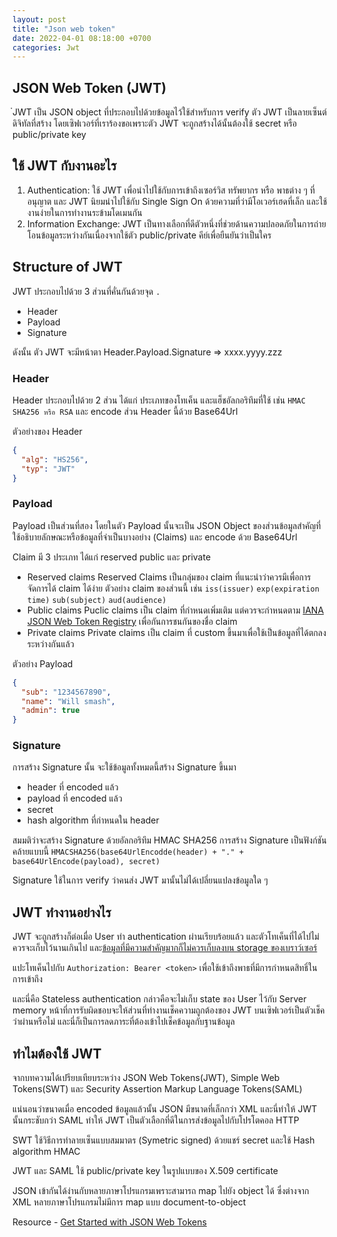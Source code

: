```yaml
---
layout: post
title: "Json web token"
date: 2022-04-01 08:18:00 +0700
categories: Jwt
---
```


## JSON Web Token (JWT)

๋JWT เป็น JSON object ที่ประกอบไปด้วยข้อมูลไว้ใช้สำหรับการ verify ตัว JWT เป็นลายเซ็นต์ดิจิทัลที่สร้าง
โดยเซิฟเวอร์ที่เราร้องขอเพราะตัว JWT จะถูกสร้างได้นั้นต้องใช้ secret หรือ public/private key

## ใช้ JWT กับงานอะไร

1. Authentication: ใช้ JWT เพื่อนำไปใช้กับการเข้าถึงเซอร์วิส ทรัพยากร หรือ พาธต่าง ๆ ที่อนุญาต และ JWT นิยมนำไปใช้กับ Single Sign On ด้วยความที่ว่ามีโอเวอร์เฮดที่เล็ก และใช้งานง่ายในการทำงานระข้ามโดเมนกัน
2. Information Exchange: JWT เป็นทางเลือกที่ดีตัวหนึ่งที่ช่วยด้านความปลอดภัยในการถ่ายโอนข้อมูลระหว่างกันเนื่องจากใช้ตัว public/private คีย์เพื่อยืนยันว่าเป็นใคร

## Structure of JWT

JWT ประกอบไปด้วย 3 ส่วนที่คั่นกันด้วยจุด `.`

- Header
- Payload
- Signature

ดังนั้น ตัว JWT จะมีหน้าตา Header.Payload.Signature => xxxx.yyyy.zzz

### Header

Header ประกอบไปด้วย 2 ส่วน ได้แก่ ประเภทของโทเค็น และแฮ็ชอัลกอริทึมที่ใช้ เช่น `HMAC SHA256 หรือ RSA` และ encode ส่วน Header นี้ด้วย Base64Url

ตัวอย่างของ Header

```json
{
  "alg": "HS256",
  "typ": "JWT"
}
```

### Payload

Payload เป็นส่วนที่สอง โดยในตัว Payload นั้นจะเป็น JSON Object ของส่วนข้อมูลสำคัญที่ใช้อธิบายลักษณะหรือข้อมูลที่จำเป็นบางอย่าง (Claims) และ encode ด้วย Base64Url

Claim มี 3 ประเภท ได้แก่ reserved public และ private

- Reserved claims
  Reserved Claims เป็นกลุ่มของ claim ที่แนะนำว่าควรมีเพื่อการจัดการได้ claim ได้ง่าย ตัวอย่าง claim ของส่วนนี้ เช่น `iss(issuer)` `exp(expiration time)` `sub(subject)` `aud(audience)`
- Public claims
  Puclic claims เป็น claim ที่กำหนดเพิ่มเติม แต่ควรจะกำหนดตาม [IANA JSON Web Token Registry](https://www.iana.org/assignments/jwt/jwt.xhtml) เพื่อกันการชนกันของชื่อ claim
- Private claims
  Private claims เป็น claim ที่ custom ขึ้นมาเพื่อใช้เป็นข้อมูลที่ได้ตกลงระหว่างกันแล้ว

ตัวอย่าง Payload

```json
{
  "sub": "1234567890",
  "name": "Will smash",
  "admin": true
}
```

### Signature

การสร้าง Signature นั้น จะใช้ข้อมูลทั้งหมดนี้สร้าง Signature ขึ้นมา

- header ที่ encoded แล้ว
- payload ที่ encoded แล้ว
- secret
- hash algorithm ที่กำหนดใน header

สมมติว่าจะสร้าง Signature ด้วยอัลกอริทึม HMAC SHA256 การสร้าง Signature เป็นฟังก์ชันคล้ายแบบนี้ `HMACSHA256(base64UrlEncodde(header) + "." + base64UrlEncode(payload), secret)`

Signature ใช้ในการ verify ว่าคนส่ง JWT มานั้นไม่ได้เปลี่ยนแปลงข้อมูลใด ๆ

## JWT ทำงานอย่างไร

JWT จะถูกสร้างก็ต่อเมื่อ User ทำ authentication ผ่านเรียบร้อยแล้ว และตัวโทเค็นที่ได้ไปไม่ควรจะเก็บไว้นานเกินไป และ[ข้อมูลที่มีความสำคัญมากก็ไม่ควรเก็บลงบน storage ของเบราว์เซอร์](https://cheatsheetseries.owasp.org/cheatsheets/HTML5_Security_Cheat_Sheet.html#local-storage)

แปะโทเค็นไปกับ `Authorization: Bearer <token>` เพื่อใช้เข้าถึงพาธที่มีการกำหนดสิทธิ์ในการเข้าถึง

และนี่คือ Stateless authentication กล่าวคือจะไม่เก็บ state ของ User ไว้กับ Server memory หน้าที่การรับผิดชอบจะให้ส่วนที่ทำงานเช็คความถูกต้องของ JWT บนเซิฟเวอร์เป็นตัวเช็คว่าผ่านหรือไม่ และนี่ก็เป็นการลดภาระที่ต้องเข้าไปเช็คข้อมูลกับฐานข้อมูล

## ทำไมต้องใช้ JWT

จากบทความได้เปรียบเทียบระหว่าง JSON Web Tokens(JWT), Simple Web Tokens(SWT) และ Security Assertion Markup Language Tokens(SAML)

แน่นอนว่าขนาดเมื่อ encoded ข้อมูลแล้วนั้น JSON มีขนาดที่เล็กกว่า XML และนี่ทำให้ JWT นั้นกระชับกว่า SAML ทำให้ JWT เป็นตัวเลือกที่ดีในการส่งข้อมูลไปกับโปรโตคอล HTTP

SWT ใช้วิธีการทำลายเซ็นแบบสมมาตร (Symetric signed) ด้วยแชร์ secret และใช้ Hash algorithm HMAC

JWT และ SAML ใช้ public/private key ในรูปแบบของ X.509 certificate

JSON เข้ากันได้ง่านกับหลายภาษาโปรแกรมเพราะสามารถ map ไปยัง object ได้ ซึ่งต่างจาก XML หลายภาษาโปรแกรมไม่มีการ map แบบ document-to-object

Resource - [Get Started with JSON Web Tokens](https://auth0.com/learn/json-web-tokens/)

